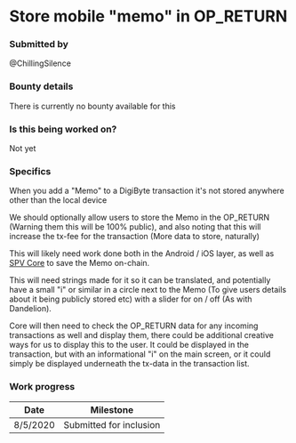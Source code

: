 # Store mobile "memo" in OP_RETURN

### Submitted by
@ChillingSilence

### Bounty details
There is currently no bounty available for this

### Is this being worked on?
Not yet

### Specifics
When you add a "Memo" to a DigiByte transaction it's not stored anywhere other than the local device

We should optionally allow users to store the Memo in the OP_RETURN (Warning them this will be 100% public), and also noting that this will increase the tx-fee for the transaction (More data to store, naturally)

This will likely need work done both in the Android / iOS layer, as well as [SPV Core](https://github.com/DigiByte-Core/digibytewallet-core) to save the Memo on-chain.

This will need strings made for it so it can be translated, and potentially have a small "i" or similar in a circle next to the Memo (To give users details about it being publicly stored etc) with a slider for on / off (As with Dandelion).

Core will then need to check the OP_RETURN data for any incoming transactions as well and display them, there could be additional creative ways for us to display this to the user. It could be displayed in the transaction, but with an informational "i" on the main screen, or it could simply be displayed underneath the tx-data in the transaction list.

### Work progress

| Date | Milestone |
| --- | --- |
| 8/5/2020 | Submitted for inclusion |
